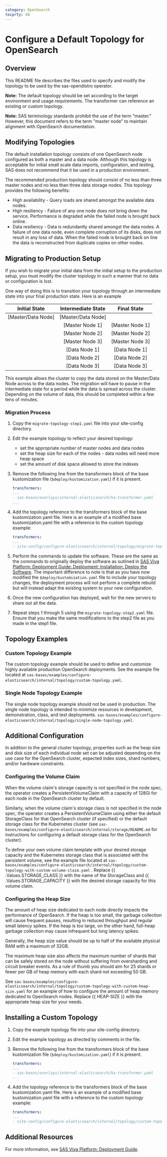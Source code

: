 ```yaml
---
category: OpenSearch
tocprty: 40
---
```


# Configure a Default Topology for OpenSearch

## Overview

This README file describes the files used to specify and modify the topology to be used by the sas-opendistro operator.

**Note:** The default topology should be set according to the target environment and usage requirements.
The transformer can reference an existing or custom topology.

**Note:** SAS terminology standards prohibit the use of the term "master." However, this document refers to the term "master node" to maintain alignment with OpenSearch documentation.

## Modifying Topologies

The default installation topology consists of one OpenSearch node configured as both a master and a data node. Although this topology is acceptable for initial small scale data imports, configuration, and testing, SAS does not recommend that it be used in a production environment.

The recommended production topology should consist of no less than three master nodes and no less than three data storage nodes. This topology provides the following benefits:

* High availability - Query loads are shared amongst the available data nodes.
* High resiliency - Failure of any one node does not bring down the service. Performance is degraded while the failed node is brought back online.
* Data resiliency - Data is redundantly shared amongst the data nodes. A failure of one data node, even complete corruption of its disks, does not result in any loss of data. When the failed node is brought back on line the data is reconstructed from duplicate copies on other nodes. 

## Migrating to Production Setup

If you wish to migrate your initial data from the initial setup to the production setup, you must modify the cluster topology in such a manner that no data or configuration is lost.

One way of doing this is to transition your topology through an intermediate state into your final production state. Here is an example 

|         Initial State       |   Intermediate State     |   Final State |
| :---:                         | :---:                      | :---: |
|       [Master/Data Node] | [Master/Data Node] | |
|                             |   [Master Node 1]   |      [Master Node 1]|
|                             |   [Master Node 2]   |      [Master Node 2]|
|                             |   [Master Node 3]   |      [Master Node 3]|
|                             |   [Data Node 1]      |      [Data Node 1]|
|                             |   [Data Node 2]      |      [Data Node 2]|
|                             |  [Data Node 3]       |     [Data Node 3] |

This example allows the cluster to copy the data stored on the Master/Data Node across to the data nodes. The migration will have to pause in the intermediate state for a period while the data is spread across the cluster. Depending on the volume of data, this should be completed within a few tens of minutes.

### Migration Process

1. Copy the `migrate-topology-step1.yaml` file into your site-config directory.

2. Edit the example topology to reflect your desired topology:
   * set the appropriate number of master nodes and data nodes
   * set the heap size for each of the nodes - data nodes will need more heap space
   * set the amount of disk space allowed to store the indexes

3. Remove the following line from the transformers block of the base kustomization file (`$deploy/kustomization.yaml`) if it is present.

   ```yaml
   transformers:
   ...
   - sas-bases/overlays/internal-elasticsearch/ha-transformer.yaml
   ...
   ```

4. Add the topology reference to the transformers block of the base kustomization.yaml file.  Here is an example of a modified base kustomization.yaml file with a reference to the custom topology example:

   ```yaml
   transformers:
   ...
   - site-config/configure-elasticsearch/internal/topology/migrate-topology-step1.yaml
   ```

5. Perform the commands to update the software. These are the same as the commands to originally deploy the software as outlined in [SAS Viya Platform: Deployment Guide: Deployment: Installation: Deploy the Software](https://documentation.sas.com/?cdcId=itopscdc&cdcVersion=default&docsetId=dplyml0phy0dkr&docsetTarget=p127f6y30iimr6n17x2xe9vlt54q.htm).
The important difference to note is that as you have now modified the `$deploy/kustomization.yaml` file to include your topology changes, the deployment process will not 
perform a complete rebuild but will instead adapt the existing system to your new configuration. 

6. Once the new configuration has deployed, wait for the new servers to share out all the data.

7. Repeat steps 1 through 5 using the `migrate-topology-step2.yaml` file. Ensure that you make the same modifications to the step2 file as you made in the step1 file.

## Topology Examples

### Custom Topology Example

The custom topology example should be used to define and customize highly available production OpenSearch deployments. See the example file located at 
`sas-bases/examples/configure-elasticsearch/internal/topology/custom-topology.yaml`. 

### Single Node Topology Example

The single node topology example should not be used in production.  The single node topology is intended to minimize resources in development, demonstration, class, and test deployments.
`sas-bases/examples/configure-elasticsearch/internal/topology/single-node-topology.yaml`.

## Additional Configuration

In addition to the general cluster topology, properties such as the heap size and disk size of each individual node set can be adjusted depending on the  use case for the OpenSearch cluster, expected index sizes, shard numbers, and/or hardware constraints. 

### Configuring the Volume Claim
When the volume claim's storage capacity is not specified in the node spec, the operator creates a PersistentVolumeClaim with a capacity of 128Gi for each node in the OpenSearch cluster by default. 

Similarly, when the volume claim's storage class is not specified in the node spec, the operator creates a PersistentVolumeClaim using either the default StorageClass for that OpenSearch cluster (if specified) or the default storage class for the Kubernetes cluster (see `sas-bases/examples/configure-elasticsearch/internal/storage/README.md` for instructions for configuring a default storage class for the OpenSearch cluster).

To define your own volume claim template with your desired storage capacity and the Kubernetes storage class that is associated with the persistent volume, see the example file located at `sas-bases/examples/configure-elasticsearch/internal/topology/custom-topology-with-custom-volume-claim.yaml` . Replace {{ .Values.STORAGE_CLASS }} with the name of the StorageClass and {{ .Values.STORAGE_CAPACITY }} with the desired storage capacity for this volume claim.

### Configuring the Heap Size

The amount of heap size dedicated to each node directly impacts the performance of OpenSearch. If the heap is too small, the garbage collection will cause frequent pauses, resulting in reduced throughput and regular small latency spikes. If the heap is too large, on the other hand, full-heap garbage collection may cause infrequent but long latency spikes.

Generally, the heap size value should be up to half of the available physical RAM with a maximum of 32GB. 

The maximum heap size also affects the maximum number of shards that can be safely stored on the node without suffering from oversharding and circuit breaker events. As a rule of thumb you should aim for 25 shards or fewer per GB of heap memory with each shard not exceeding 50 GB. 

See `sas-bases/examples/configure-elasticsearch/internal/topology/custom-topology-with-custom-heap-size.yaml` for an example of how to configure the amount of heap memory dedicated to OpenSearch nodes. Replace {{ HEAP-SIZE }} with the appropriate heap size for your needs. 

## Installing a Custom Topology

1. Copy the example topology file into your site-config directory.

2. Edit the example topology as directed by comments in the file.

3. Remove the following line from the transformers block of the base kustomization file (`$deploy/kustomization.yaml`) if it is present.

   ```yaml
   transformers:
   ...
   - sas-bases/overlays/internal-elasticsearch/ha-transformer.yaml
   ...
   ```

4. Add the topology reference to the transformers block of the base kustomization.yaml file.  Here is an example of a modified base kustomization.yaml file with a reference to the custom topology example:

   ```yaml
   transformers:
   ...
   - site-config/configure-elasticsearch/internal/topology/custom-topology.yaml
   ```

## Additional Resources

For more information, see
[SAS Viya Platform: Deployment Guide](http://documentation.sas.com/?cdcId=itopscdc&cdcVersion=default&docsetId=dplyml0phy0dkr&docsetTarget=titlepage.htm&locale=en).

 